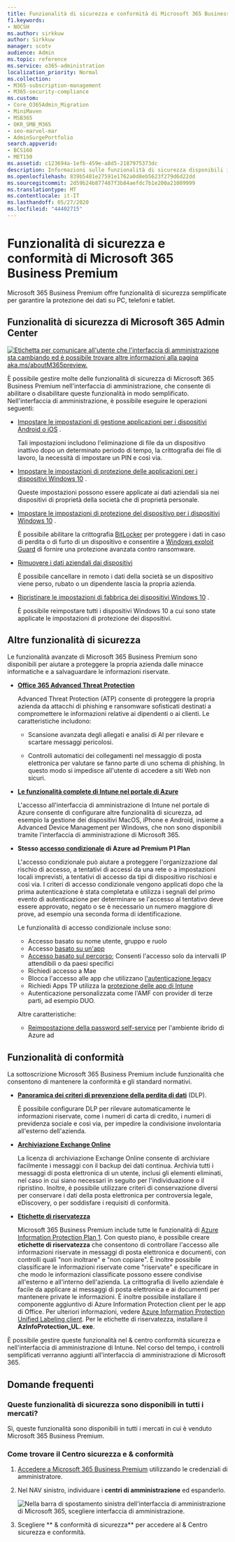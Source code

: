 ```yaml
---
title: Funzionalità di sicurezza e conformità di Microsoft 365 Business Premium
f1.keywords:
- NOCSH
ms.author: sirkkuw
author: Sirkkuw
manager: scotv
audience: Admin
ms.topic: reference
ms.service: o365-administration
localization_priority: Normal
ms.collection:
- M365-subscription-management
- M365-security-compliance
ms.custom:
- Core_O365Admin_Migration
- MiniMaven
- MSB365
- OKR_SMB_M365
- seo-marvel-mar
- AdminSurgePortfolio
search.appverid:
- BCS160
- MET150
ms.assetid: c123694a-1efb-459e-a8d5-2187975373dc
description: Informazioni sulle funzionalità di sicurezza disponibili in Microsoft 365 Business Premium per garantire la protezione dei dati su PC, telefoni e tablet.
ms.openlocfilehash: 839b5481e27591e1762a0d8eb5623f279d6d22dd
ms.sourcegitcommit: 2d59b24b877487f3b84aefdc7b1e200a21009999
ms.translationtype: MT
ms.contentlocale: it-IT
ms.lasthandoff: 05/27/2020
ms.locfileid: "44402715"
---
```

# <a name="microsoft-365-business-premium-security-and-compliance-features"></a>Funzionalità di sicurezza e conformità di Microsoft 365 Business Premium

Microsoft 365 Business Premium offre funzionalità di sicurezza semplificate per garantire la protezione dei dati su PC, telefoni e tablet.
    
## <a name="microsoft-365-admin-center-security-features"></a>Funzionalità di sicurezza di Microsoft 365 Admin Center

[![Etichetta per comunicare all'utente che l'interfaccia di amministrazione sta cambiando ed è possibile trovare altre informazioni alla pagina aka.ms/aboutM365preview.](../media/m365admincenterchanging.png)](https://docs.microsoft.com/office365/admin/microsoft-365-admin-center-preview)

È possibile gestire molte delle funzionalità di sicurezza di Microsoft 365 Business Premium nell'interfaccia di amministrazione, che consente di abilitare o disabilitare queste funzionalità in modo semplificato. Nell'interfaccia di amministrazione, è possibile eseguire le operazioni seguenti:
  
- [Impostare le impostazioni di gestione applicazioni per i dispositivi Android o iOS](app-protection-settings-for-android-and-ios.md) . 
    
    Tali impostazioni includono l'eliminazione di file da un dispositivo inattivo dopo un determinato periodo di tempo, la crittografia dei file di lavoro, la necessità di impostare un PIN e così via.
    
- [Impostare le impostazioni di protezione delle applicazioni per i dispositivi Windows 10](protection-settings-for-windows-10-devices.md) . 
    
    Queste impostazioni possono essere applicate ai dati aziendali sia nei dispositivi di proprietà della società che di proprietà personale.
    
- [Impostare le impostazioni di protezione del dispositivo per i dispositivi Windows 10](protection-settings-for-windows-10-pcs.md) . 
    
    È possibile abilitare la crittografia [BitLocker](https://go.microsoft.com/fwlink/p/?linkid=871405) per proteggere i dati in caso di perdita o di furto di un dispositivo e consentire a [Windows exploit Guard](https://docs.microsoft.com/windows/security/threat-protection/microsoft-defender-atp/enable-exploit-protection) di fornire una protezione avanzata contro ransomware. 
    
- [Rimuovere i dati aziendali dai dispositivi](remove-company-data.md)
    
    È possibile cancellare in remoto i dati della società se un dispositivo viene perso, rubato o un dipendente lascia la propria azienda.
    
- [Ripristinare le impostazioni di fabbrica dei dispositivi Windows 10](reset-devices-to-factory-settings.md) . 
    
    È possibile reimpostare tutti i dispositivi Windows 10 a cui sono state applicate le impostazioni di protezione dei dispositivi.
    
## <a name="additional-security-features"></a>Altre funzionalità di sicurezza 

Le funzionalità avanzate di Microsoft 365 Business Premium sono disponibili per aiutare a proteggere la propria azienda dalle minacce informatiche e a salvaguardare le informazioni riservate.
  
- **[Office 365 Advanced Threat Protection](https://docs.microsoft.com/microsoft-365/security/office-365-security/office-365-atp)**
    
    Advanced Threat Protection (ATP) consente di proteggere la propria azienda da attacchi di phishing e ransomware sofisticati destinati a compromettere le informazioni relative ai dipendenti o ai clienti. Le caratteristiche includono:
    
  - Scansione avanzata degli allegati e analisi di AI per rilevare e scartare messaggi pericolosi.
    
  - Controlli automatici dei collegamenti nel messaggio di posta elettronica per valutare se fanno parte di uno schema di phishing. In questo modo si impedisce all'utente di accedere a siti Web non sicuri.

- **[Le funzionalità complete di Intune nel portale di Azure](https://go.microsoft.com/fwlink/p/?linkid=871403)**
    
    L'accesso all'interfaccia di amministrazione di Intune nel portale di Azure consente di configurare altre funzionalità di sicurezza, ad esempio la gestione dei dispositivi MacOS, iPhone e Android, insieme a Advanced Device Management per Windows, che non sono disponibili tramite l'interfaccia di amministrazione di Microsoft 365.
- **Stesso [accesso condizionale](https://docs.microsoft.com/azure/active-directory/conditional-access/overview) di Azure ad Premium P1 Plan**


    L'accesso condizionale può aiutare a proteggere l'organizzazione dal rischio di accesso, a tentativi di accessi da una rete o a impostazioni locali imprevisti, a tentativi di accesso da tipi di dispositivo rischiosi e così via. I criteri di accesso condizionale vengono applicati dopo che la prima autenticazione è stata completata e utilizza i segnali del primo evento di autenticazione per determinare se l'accesso al tentativo deve essere approvato, negato o se è necessario un numero maggiore di prove, ad esempio una seconda forma di identificazione.

    Le funzionalità di accesso condizionale incluse sono:

    - Accesso basato su nome utente, gruppo e ruolo
    - Accesso [basato su un'app](https://docs.microsoft.com/azure/active-directory/conditional-access/app-based-conditional-access) 
    - [Accesso basato sul percorso](https://docs.microsoft.com/azure/active-directory/authentication/howto-registration-mfa-sspr-combined#conditional-access-policies-for-combined-registration);  Consenti l'accesso solo da intervalli IP attendibili o da paesi specifici 
    - Richiedi accesso a Mae
    - Blocca l'accesso alle app che utilizzano [l'autenticazione legacy](https://docs.microsoft.com/azure/active-directory/conditional-access/block-legacy-authentication)
    - Richiedi Apps TP utilizza la [protezione delle app di Intune](https://docs.microsoft.com/azure/active-directory/conditional-access/app-protection-based-conditional-access)
    - Autenticazione personalizzata come l'AMF con provider di terze parti, ad esempio DUO.
   
    Altre caratteristiche:
    - [Reimpostazione della password self-service](https://docs.microsoft.com/azure/active-directory/authentication/concept-sspr-customization) per l'ambiente ibrido di Azure ad
    
## <a name="compliance-features"></a>Funzionalità di conformità

La sottoscrizione Microsoft 365 Business Premium include funzionalità che consentono di mantenere la conformità e gli standard normativi.

- **[Panoramica dei criteri di prevenzione della perdita di dati](https://docs.microsoft.com/microsoft-365/compliance/data-loss-prevention-policies)** (DLP). 
    
    È possibile configurare DLP per rilevare automaticamente le informazioni riservate, come i numeri di carta di credito, i numeri di previdenza sociale e così via, per impedire la condivisione involontaria all'esterno dell'azienda.
    
- **[Archiviazione Exchange Online](https://products.office.com/exchange/microsoft-exchange-online-archiving-email)**
    
    La licenza di archiviazione Exchange Online consente di archiviare facilmente i messaggi con il backup dei dati continua. Archivia tutti i messaggi di posta elettronica di un utente, inclusi gli elementi eliminati, nel caso in cui siano necessari in seguito per l'individuazione o il ripristino. Inoltre, è possibile utilizzare criteri di conservazione diversi per conservare i dati della posta elettronica per controversia legale, eDiscovery, o per soddisfare i requisiti di conformità.
    
- **[Etichette di riservatezza](https://docs.microsoft.com/microsoft-365/compliance/sensitivity-labels)**

   Microsoft 365 Business Premium include tutte le funzionalità di [Azure Information Protection Plan 1](https://go.microsoft.com/fwlink/p/?linkid=871407). Con questo piano, è possibile creare **etichette di riservatezza** che consentono di controllare l'accesso alle informazioni riservate in messaggi di posta elettronica e documenti, con controlli quali "non inoltrare" e "non copiare". È inoltre possibile classificare le informazioni riservate come "riservate" e specificare in che modo le informazioni classificate possono essere condivise all'esterno e all'interno dell'azienda. La crittografia di livello aziendale è facile da applicare ai messaggi di posta elettronica e ai documenti per mantenere private le informazioni. È inoltre possibile installare il componente aggiuntivo di Azure Information Protection client per le app di Office. Per ulteriori informazioni, vedere [Azure Information Protection Unified Labeling client](https://docs.microsoft.com/azure/information-protection/rms-client/unifiedlabelingclient-version-release-history). Per le etichette di riservatezza, installare il **AzInfoProtection_UL. exe**.

È possibile gestire queste funzionalità nel &amp; centro conformità sicurezza e nell'interfaccia di amministrazione di Intune. Nel corso del tempo, i controlli semplificati verranno aggiunti all'interfaccia di amministrazione di Microsoft 365.
  
    
## <a name="faq"></a>Domande frequenti

 ### <a name="are-these-security-features-available-in-all-markets"></a>Queste funzionalità di sicurezza sono disponibili in tutti i mercati?
  
Sì, queste funzionalità sono disponibili in tutti i mercati in cui è venduto Microsoft 365 Business Premium.
  
### <a name="how-do-i-find-the-security-amp-compliance-center"></a>Come trovare il Centro sicurezza e &amp; conformità
  
1. [Accedere a Microsoft 365 Business Premium](https://portal.microsoft.com/) utilizzando le credenziali di amministratore. 
    
2. Nel NAV sinistro, individuare i **centri di amministrazione** ed espanderlo. 
    
    ![Nella barra di spostamento sinistra dell'interfaccia di amministrazione di Microsoft 365, scegliere interfaccia di amministrazione.](../media/fa4484f8-c637-45fd-a7bd-bdb3abfd6c03.png)
  
3. Scegliere ** &amp; conformità di sicurezza** per accedere al &amp; Centro sicurezza e conformità.
